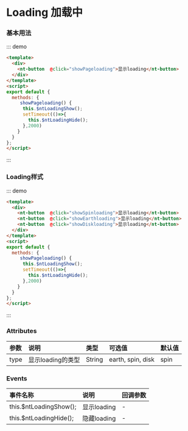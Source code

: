 
<script>
export default {
  methods: {
    showPageloading() {
      this.$ntLoadingShow();
      setTimeout(()=>{
        this.$ntLoadingHide();
      },2000)
    },
    showSpinloading() {
      this.$ntLoadingShow();
      setTimeout(()=>{
        this.$ntLoadingHide();
      },2000)
    },
    showEarthloading() {
      this.$ntLoadingShow({
          type:'earth'
      });
      setTimeout(()=>{
        this.$ntLoadingHide();
      },2000)
    },
    showDiskloading() {
      this.$ntLoadingShow({
          type:'disk'
      });
      setTimeout(()=>{
        this.$ntLoadingHide();
      },2000)
    },
  }
};
</script>



# Loading 加载中

### 基本用法

::: demo 
```html
<template>
  <div>
    <nt-button  @click="showPageloading">显示loading</nt-button>
  </div>
</template>
<script>
export default {
  methods: {
     showPageloading() {
      this.$ntLoadingShow();
      setTimeout(()=>{
        this.$ntLoadingHide();
      },2000)
    }
  }
};
</script>

```
:::
### Loading样式

::: demo 
```html
<template>
  <div>
    <nt-button  @click="showSpinloading">显示loading</nt-button>
    <nt-button  @click="showEarthloading">显示loading</nt-button>
    <nt-button  @click="showDiskloading">显示loading</nt-button>
  </div>
</template>
<script>
export default {
  methods: {
     showPageloading() {
      this.$ntLoadingShow();
      setTimeout(()=>{
        this.$ntLoadingHide();
      },2000)
    }
  }
};
</script>

```
:::


### Attributes

| 参数     | 说明           | 类型    | 可选值                               | 默认值    |
| :------- | :------------- | :------ | :----------------------------------- | :-------- |
| type     | 显示loading的类型       | String  |   earth, spin, disk| spin |


### Events

| 事件名称 | 说明     | 回调参数 |
| :------- | :------- | :------- |
| this.$ntLoadingShow();    | 显示loading |    -      |
| this.$ntLoadingHide();    | 隐藏loading |    -      |
